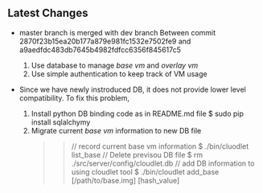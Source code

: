 Latest Changes
-------------------
- master branch is merged with dev branch
	Between commit 2870f23b15ea20b177a879e981fc1532e7502fe9 and a9aedfdc483db7645b4982fdfcc6356f845617c5
	1. Use database to manage *base vm* and *overlay vm*
	2. Use simple authentication to keep track of VM usage

- Since we have newly instroduced DB, it does not provide lower level
compatibility. To fix this problem, 

	1. Install python DB binding code as in README.md file
		$ sudo pip install sqlalchymy
	2. Migrate current *base vm* information to new DB file
		>> // record current base vm information
		>> $ ./bin/cluodlet list_base
		>> // Delete previsou DB file
		>> $ rm ./src/server/config/cloudlet.db
		>> // add DB information to using cloudlet tool
		>> $ ./bin/cloudlet add_base [/path/to/base.img] [hash_value]


